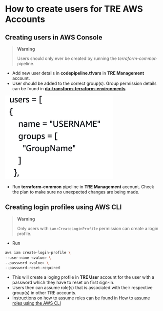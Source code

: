 # How to create users for TRE AWS Accounts

## Creating users in AWS Console

> **Warning**
>
> Users should only ever be created by running the _terraform-common_ pipeline.

- Add new user details in **codepipeline.tfvars** in  **TRE Management** account. 
- User should be added to the correct group(s). Group permission details can be found in [**da-transform-terraform-environments**](https://github.com/nationalarchives/da-transform-terraform-environments/tree/common/common/templates) 

![Screenshot](images/adding-users-in-tfvars.png)

- Run **terraform-common** pipeline in **TRE Management** account. Check the plan to make sure no unexpected changes are being made.

## Creating login profiles using AWS CLI 

> **Warning**
> 
> Only users with `iam:CreateLoginProfile` permission can create a login profile.

-  Run  
```bash
aws iam create-login-profile \
--user-name <value> \
--password <value> \
--password-reset-required
```

- This will create a loging profile in **TRE User** account for the user with a password which they have to reset on first sign-in. 
- Users then can assume role(s) that is associated with their respective group(s) in other TRE accounts. 
- Instructions on how to assume roles can be found in [How to assume roles using the AWS CLI](../how-to-assume-roles-using-AWS-CLI/README.md)
